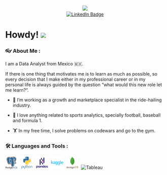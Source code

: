 <img src="https://komarev.com/ghpvc/?username=marcosend9&style=flat-square&color=blue" alt=""/>

<div id="header" align="center">
  <img src="https://media.giphy.com/media/nGMnDqebzDcfm/giphy.gif" width="125"/>
</div>

<div id="badges" align="center">
  <a href="https://www.linkedin.com/in/marcos-enrique-rubio/">
    <img src="https://img.shields.io/badge/LinkedIn-blue?style=for-the-badge&logo=linkedin&logoColor=white" alt="LinkedIn Badge"/>
  </a>
</div>

<h1>
  Howdy!
  <img src="https://media.giphy.com/media/Ww26UTo6jq36WnRl5l/giphy.gif" width="30px"/>
</h1>

### 👓 About Me :

I am a Data Analyst from Mexico 🇲🇽.

If there is one thing that motivates me is to learn as much as possible, so every decision that I make either in my professional career or in my personal life is always guided by the question “what would this new role let me learn?“.

- :telescope:  I’m working as a growth and marketplace specialist in the ride-hailing industry.

- 🏈  I love anything related to sports analytics, specially football, baseball and formula 1.

- 🏋️  In my free time, I solve problems on codewars and go to the gym.

### :hammer_and_wrench: Languages and Tools :
<div>
   <img src="https://github.com/devicons/devicon/blob/master/icons/postgresql/postgresql-original-wordmark.svg" title="PostgreSQL" alt="PostgreSQL" width="40" height="40"/>&nbsp;
  <img src="https://github.com/devicons/devicon/blob/master/icons/python/python-original-wordmark.svg" title="Python" alt="Python" width="40" height="40"/>&nbsp;
  <img src="https://github.com/devicons/devicon/blob/master/icons/pandas/pandas-original-wordmark.svg" title="pandas" alt="pandas" width="40" height="40"/>&nbsp;
  <img src="https://github.com/devicons/devicon/blob/master/icons/kaggle/kaggle-original-wordmark.svg" title="kaggle" alt="kaggle" width="40" height="40"/>&nbsp;
  <img src="https://github.com/devicons/devicon/blob/master/icons/mongodb/mongodb-original-wordmark.svg" title="mongoDB" alt="mongoDB" width="40" height="40"/>&nbsp;
  <img src="https://user-images.githubusercontent.com/18670428/67620073-ca558e00-f7fa-11e9-9ea2-ed3a80c59210.png"  title="Tableau" alt="Tableau" width="40" height="40"/>
</div>



<!--
**marcosend9/marcosend9** is a ✨ _special_ ✨ repository because its `README.md` (this file) appears on your GitHub profile.

Here are some ideas to get you started:

- 🔭 I’m currently working on ...
- 🌱 I’m currently learning ...
- 👯 I’m looking to collaborate on ...
- 🤔 I’m looking for help with ...
- 💬 Ask me about ...
- 📫 How to reach me: ...
- 😄 Pronouns: ...
- ⚡ Fun fact: ...
-->
